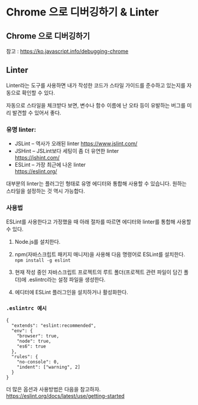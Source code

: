 # Chrome 으로 디버깅하기 & Linter

## Chrome 으로 디버깅하기
참고 : https://ko.javascript.info/debugging-chrome

## Linter

Linter라는 도구를 사용하면 내가 작성한 코드가 스타일 가이드를 준수하고 있는지를 자동으로 확인할 수 있다.

자동으로 스타일을 체크받다 보면, 변수나 함수 이름에 난 오타 등이 유발하는 버그를 미리 발견할 수 있어서 좋다.

### 유명 linter:

* JSLint – 역사가 오래된 linter
    https://www.jslint.com/ <br>
* JSHint – JSLint보다 세팅이 좀 더 유연한 linter <br>
    https://jshint.com/
* ESLint – 가장 최근에 나온 linter <br>
    https://eslint.org/

대부분의 linter는 플러그인 형태로 유명 에디터와 통합해 사용할 수 있습니다. 원하는 스타일을 설정하는 것 역시 가능합다.

### 사용법
ESLint를 사용한다고 가정했을 때 아래 절차를 따르면 에디터와 linter를 통합해 사용할 수 있다.

1. Node.js를 설치한다.

2. npm(자바스크립트 패키지 매니저)을 사용해 다음 명령어로 ESLint를 설치한다. `npm install -g eslint`

3. 현재 작성 중인 자바스크립트 프로젝트의 루트 폴더(프로젝트 관련 파일이 담긴 폴더)에 .eslintrc라는 설정 파일을 생성한다.

4.  에디터에 ESLint 플러그인을 설치하거나 활성화한다.

### `.eslintrc 예시`

```
{
  "extends": "eslint:recommended",
  "env": {
    "browser": true,
    "node": true,
    "es6": true
  },
  "rules": {
    "no-console": 0,
    "indent": ["warning", 2]
  }
}
```
더 많은 옵션과 사용방법은 다음을 참고하자.
https://eslint.org/docs/latest/use/getting-started